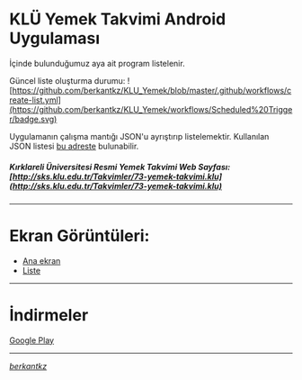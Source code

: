 # KLÜ Yemek Takvimi Android Uygulaması 

İçinde bulunduğumuz aya ait program listelenir.

Güncel liste oluşturma durumu:  ![https://github.com/berkantkz/KLU_Yemek/blob/master/.github/workflows/create-list.yml](https://github.com/berkantkz/KLU_Yemek/workflows/Scheduled%20Trigger/badge.svg)

Uygulamanın çalışma mantığı JSON'u ayrıştırıp listelemektir. Kullanılan JSON listesi [bu adreste](https://berkantkz.github.io/KLU_Yemek/list.json) bulunabilir.

##### *Kırklareli Üniversitesi Resmi Yemek Takvimi Web Sayfası:* [http://sks.klu.edu.tr/Takvimler/73-yemek-takvimi.klu](http://sks.klu.edu.tr/Takvimler/73-yemek-takvimi.klu)

----------

# Ekran Görüntüleri:

- [Ana ekran](https://i.hizliresim.com/NODvpO.png) 
- [Liste](https://i.hizliresim.com/ROD7P1.png)

----------

# İndirmeler

[Google Play](https://play.google.com/store/apps/details?id=io.github.berkantkz.klu)

----------

[_berkantkz_](https://berkantkz.github.io)
